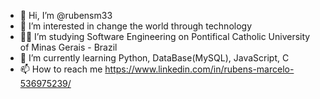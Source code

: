 - 👋 Hi, I’m @rubensm33
- 👀 I’m interested in change the world through technology
- 👨‍🎓 I’m studying Software Engineering on Pontifical Catholic University of Minas Gerais - Brazil
- 🌱 I’m currently learning Python, DataBase(MySQL), JavaScript, C
- 📫 How to reach me https://www.linkedin.com/in/rubens-marcelo-536975239/

<p align="right"> 
  <img src="https://komarev.com/ghpvc/?username=rubensm33&label=Views&color=blue&style=flat" alt="" />
</p>

<!---
rubensm33/rubensm33 is a ✨ special ✨ repository because its `README.md` (this file) appears on your GitHub profile.
You can click the Preview link to take a look at your changes.
--->
